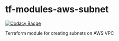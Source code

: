 
# tf-modules-aws-subnet

[![Codacy Badge](https://api.codacy.com/project/badge/Grade/6d7c12b84d9c457fb9aa62807274a412)](https://app.codacy.com/app/oleggorj/tf-modules-aws-subnet?utm_source=github.com&utm_medium=referral&utm_content=OlegGorj/tf-modules-aws-subnet&utm_campaign=badger)

Terraform module for creating subnets on AWS VPC
